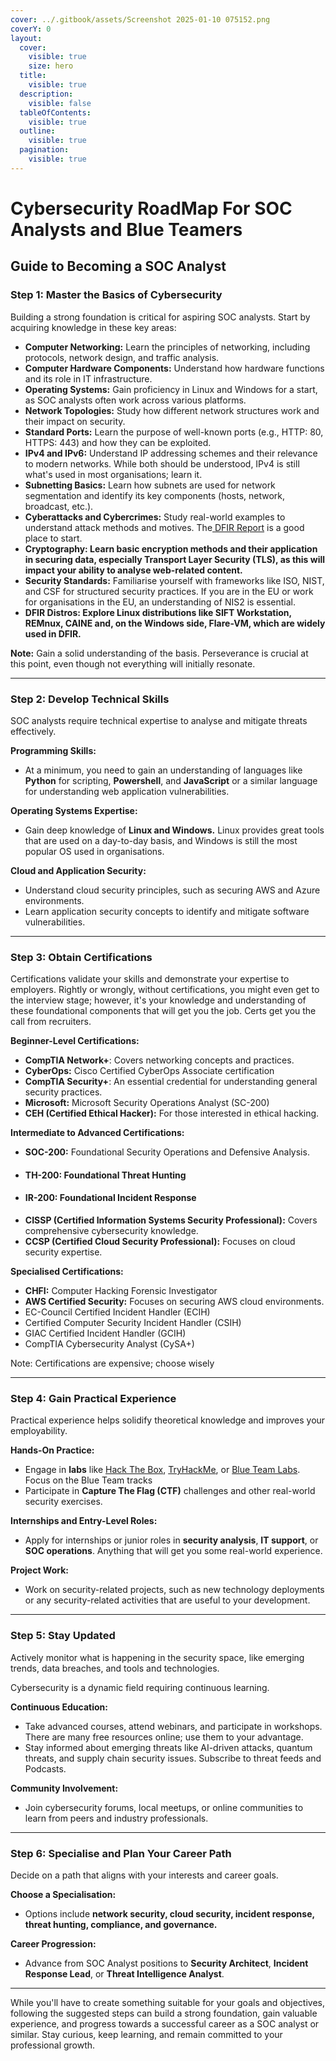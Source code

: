 ```yaml
---
cover: ../.gitbook/assets/Screenshot 2025-01-10 075152.png
coverY: 0
layout:
  cover:
    visible: true
    size: hero
  title:
    visible: true
  description:
    visible: false
  tableOfContents:
    visible: true
  outline:
    visible: true
  pagination:
    visible: true
---
```


# Cybersecurity RoadMap For SOC Analysts and Blue Teamers

## Guide to Becoming a SOC Analyst

### Step 1: Master the Basics of Cybersecurity

Building a strong foundation is critical for aspiring SOC analysts. Start by acquiring knowledge in these key areas:

* **Computer Networking:** Learn the principles of networking, including protocols, network design, and traffic analysis.
* **Computer Hardware Components:** Understand how hardware functions and its role in IT infrastructure.
* **Operating Systems:** Gain proficiency in Linux and Windows for a start, as SOC analysts often work across various platforms.
* **Network Topologies:** Study how different network structures work and their impact on security.
* **Standard Ports:** Learn the purpose of well-known ports (e.g., HTTP: 80, HTTPS: 443) and how they can be exploited.
* **IPv4 and IPv6:** Understand IP addressing schemes and their relevance to modern networks. While both should be understood, IPv4 is still what's used in most organisations; learn it.
* **Subnetting Basics:** Learn how subnets are used for network segmentation and identify its key components (hosts, network, broadcast, etc.).
* **Cyberattacks and Cybercrimes:** Study real-world examples to understand attack methods and motives. The[ DFIR Report](https://thedfirreport.com/) is a good place to start.
* **Cryptography: Learn basic encryption methods and their application in securing data, especially Transport Layer Security (TLS), as this will impact your ability to analyse web-related content.**
* **Security Standards:** Familiarise yourself with frameworks like ISO, NIST, and CSF for structured security practices. If you are in the EU or work for organisations in the EU, an understanding of NIS2 is essential.
* **DFIR Distros: Explore Linux distributions like SIFT Workstation, REMnux, CAINE and, on the  Windows side, Flare-VM, which are widely used in DFIR.**

**Note:** Gain a solid understanding of the basis. Perseverance is crucial at this point, even though not everything will initially resonate.

***

### Step 2: Develop Technical Skills

SOC analysts require technical expertise to analyse and mitigate threats effectively.

**Programming Skills:**

* At a minimum, you need to gain an understanding of languages like **Python** for scripting, **Powershell**, and **JavaScript** or a similar language for understanding web application vulnerabilities.

**Operating Systems Expertise:**

* Gain deep knowledge of **Linux and Windows.** Linux provides great tools that are used on a day-to-day basis, and Windows is still the most popular OS used in organisations.

**Cloud and Application Security:**

* Understand cloud security principles, such as securing AWS and Azure environments.
* Learn application security concepts to identify and mitigate software vulnerabilities.

***

### Step 3: Obtain Certifications

Certifications validate your skills and demonstrate your expertise to employers. Rightly or wrongly, without certifications, you might even get to the interview stage; however, it's your knowledge and understanding of these foundational components that will get you the job. Certs get you the call from recruiters.

**Beginner-Level Certifications:**

* **CompTIA Network+**: Covers networking concepts and practices.
* **CyberOps:** Cisco Certified CyberOps Associate certification
* **CompTIA Security+**: An essential credential for understanding general security practices.
* **Microsoft:** Microsoft Security Operations Analyst (SC-200)
* **CEH (Certified Ethical Hacker):** For those interested in ethical hacking.

**Intermediate to Advanced Certifications:**

* **SOC-200:** Foundational Security Operations and Defensive Analysis.
* #### TH-200: Foundational Threat Hunting
* #### IR-200: Foundational Incident Response
* **CISSP (Certified Information Systems Security Professional):** Covers comprehensive cybersecurity knowledge.
* **CCSP (Certified Cloud Security Professional):** Focuses on cloud security expertise.

**Specialised Certifications:**

* **CHFI:** Computer Hacking Forensic Investigator
* **AWS Certified Security:** Focuses on securing AWS cloud environments.
* EC-Council Certified Incident Handler (ECIH)&#x20;
* Certified Computer Security Incident Handler (CSIH)&#x20;
* GIAC Certified Incident Handler (GCIH)&#x20;
* CompTIA Cybersecurity Analyst (CySA+)

Note: Certifications are expensive; choose wisely

***

### Step 4: Gain Practical Experience

Practical experience helps solidify theoretical knowledge and improves your employability.

**Hands-On Practice:**

* Engage in **labs** like [Hack The Box](https://www.hackthebox.com/), [TryHackMe](https://tryhackme.com/), or [Blue Team Labs](https://blueteamlabs.online/). Focus on the Blue Team tracks
* Participate in **Capture The Flag (CTF)** challenges and other real-world security exercises.

**Internships and Entry-Level Roles:**

* Apply for internships or junior roles in **security analysis**, **IT support**, or **SOC operations**. Anything that will get you some real-world experience.

**Project Work:**

* Work on security-related projects, such as new technology deployments or any security-related activities that are useful to your development.

***

### Step 5: Stay Updated&#x20;

Actively monitor what is happening in the security space, like emerging trends, data breaches, and tools and technologies.

Cybersecurity is a dynamic field requiring continuous learning.

**Continuous Education:**

* Take advanced courses, attend webinars, and participate in workshops. There are many free resources online; use them to your advantage.&#x20;
* Stay informed about emerging threats like AI-driven attacks, quantum threats, and supply chain security issues. Subscribe to threat feeds and Podcasts.

**Community Involvement:**

* Join cybersecurity forums, local meetups, or online communities to learn from peers and industry professionals.

***

### Step 6: Specialise and Plan Your Career Path

Decide on a path that aligns with your interests and career goals.

**Choose a Specialisation:**

* Options include **network security, cloud security, incident response, threat hunting, compliance, and governance.**

**Career Progression:**

* Advance from SOC Analyst positions to **Security Architect**, **Incident Response Lead**, or **Threat Intelligence Analyst**.

***

While you'll have to create something suitable for your goals and objectives, following the suggested steps can build a strong foundation, gain valuable experience, and progress towards a successful career as a SOC analyst or similar. Stay curious, keep learning, and remain committed to your professional growth.
